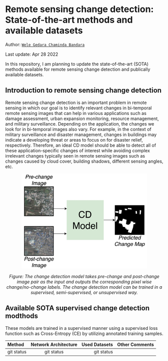 # Remote sensing change detection: State-of-the-art methods and available datasets

Author: [`Wele Gedara Chaminda Bandara`](www.wgcban.com)

Last update: Apr 28 2022

In this repository, I am planning to update the state-of-the-art (SOTA) methods available for remote sensing change detection and publically available datasets.

## Introduction to remote sensing change detection
Remote sensing change detection is an important problem in remote sensing in which our goal is to identify relevant changes in bi-temporal remote sensing images that can help in various applications such as damage assessment, urban expansion monitoring, resource management, and military surveillance. Depending on the application, the changes we look for in bi-temporal images also vary. For example, in the context of military surveillance and disaster management, changes in buildings may indicate a developing threat or areas to focus on for disaster relief, respectively. Therefore, an ideal CD model should be able to detect all of these application-specific changes of interest while avoiding complex irrelevant changes typically seen in remote sensing images such as changes caused by cloud cover, building shadows, different sensing angles, etc.

<p align="center">
  <img src="/imgs/Github-RS-CD-Review.jpeg" width="400">
</p>
<p align="center">
    <em> Figure: The change detection model takes pre-change and post-change image pair as the input and outputs the corresponding pixel wise change/no-change labels. The change detection model can be trained in a supervised, semi-supervised, or unsupervised way.</em>
</p>

## Available SOTA supervised change detection modthods
These models are trained in a supervised manner using a supervised loss function such as Cross-Entropy (CE) by utilizing annotated training samples.

| Method       | Network Architecture   | Used Datasets | Other Comments
| :---         |     :---:      |          ---: | ---: |
| git status   | git status     | git status    | |


